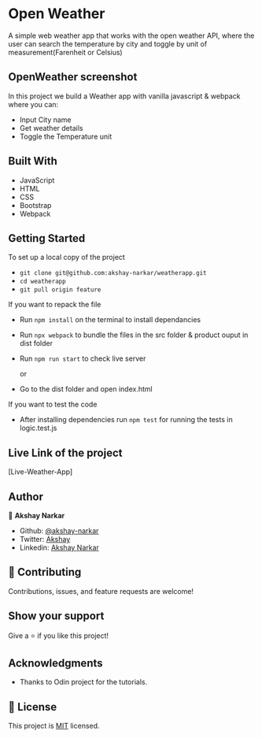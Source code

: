# Open Weather

A simple web weather app that works with the open weather API, where the user can search the temperature by city and toggle by unit of measurement(Farenheit or Celsius)

## OpenWeather screenshot

<!-- <img src="/src/screenshot.png" width="65%"/> -->

In this project we build a Weather app with vanilla javascript & webpack where you can:

- Input City name
- Get weather details
- Toggle the Temperature unit

## Built With

- JavaScript
- HTML
- CSS
- Bootstrap
- Webpack

## Getting Started

To set up a local copy of the project

- `git clone git@github.com:akshay-narkar/weatherapp.git`
- `cd weatherapp`
- `git pull origin feature`

If you want to repack the file

- Run `npm install` on the terminal to install dependancies
- Run `npx webpack` to bundle the files in the src folder & product ouput in dist folder
- Run `npm run start` to check live server

  or

- Go to the dist folder and open index.html

If you want to test the code

- After installing dependencies run `npm test` for running the tests in logic.test.js

## Live Link of the project

[Live-Weather-App]

## Author

👤 **Akshay Narkar**

- Github: [@akshay-narkar](https://github.com/akshay-narkar)
- Twitter: [Akshay](https://www.twitter.com/akidoit)
- Linkedin: [Akshay Narkar](https://www.linkedin.com/in/akshaynarkar25/)

## 🤝 Contributing

Contributions, issues, and feature requests are welcome!

## Show your support

Give a ⭐️ if you like this project!

## Acknowledgments

- Thanks to Odin project for the tutorials.

## 📝 License

This project is [MIT](LICENSE) licensed.
